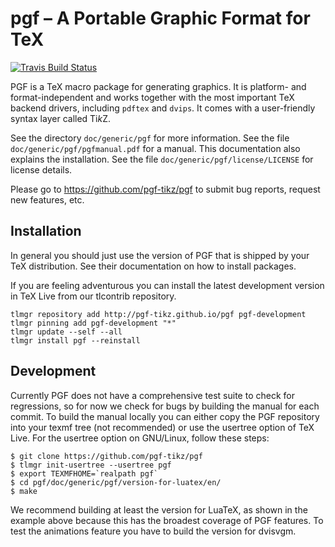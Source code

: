 # pgf – A Portable Graphic Format for TeX

[![Travis Build Status][travis-svg]][travis-link]

PGF is a TeX macro package for generating graphics. It is platform-
and format-independent and works together with the most important TeX
backend drivers, including `pdftex` and `dvips`. It comes with a
user-friendly syntax layer called Ti*k*Z.

See the directory `doc/generic/pgf` for more information. See the file
`doc/generic/pgf/pgfmanual.pdf` for a manual. This
documentation also explains the installation.  See the file
`doc/generic/pgf/license/LICENSE` for license details.

Please go to https://github.com/pgf-tikz/pgf
to submit bug reports, request new features, etc.

## Installation

In general you should just use the version of PGF that is shipped by
your TeX distribution.  See their documentation on how to install
packages.

If you are feeling adventurous you can install the latest development
version in TeX Live from our tlcontrib repository.
```console
tlmgr repository add http://pgf-tikz.github.io/pgf pgf-development
tlmgr pinning add pgf-development "*"
tlmgr update --self --all
tlmgr install pgf --reinstall
```

## Development

Currently PGF does not have a comprehensive test suite to check for
regressions, so for now we check for bugs by building the manual for
each commit.  To build the manual locally you can either copy the PGF
repository into your texmf tree (not recommended) or use the usertree
option of TeX Live.  For the usertree option on GNU/Linux, follow
these steps:
```console
$ git clone https://github.com/pgf-tikz/pgf
$ tlmgr init-usertree --usertree pgf
$ export TEXMFHOME=`realpath pgf`
$ cd pgf/doc/generic/pgf/version-for-luatex/en/
$ make
```
We recommend building at least the version for LuaTeX, as shown in the
example above because this has the broadest coverage of PGF features.
To test the animations feature you have to build the version for
dvisvgm.

[travis-svg]: https://travis-ci.com/pgf-tikz/pgf.svg?branch=master
[travis-link]: https://travis-ci.com/pgf-tikz/pgf
